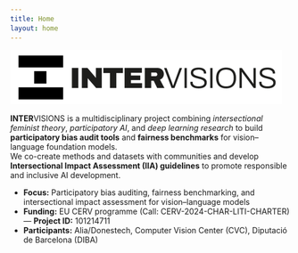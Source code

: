 ```yaml
---
title: Home
layout: home
---
```


![INTERVISIONS](/assets/images/intervisions_logo.png)

**INTER**VISIONS is a multidisciplinary project combining *intersectional feminist theory*, *participatory AI*, and *deep learning research* to build **participatory bias audit tools** and **fairness benchmarks** for vision–language foundation models.  
We co-create methods and datasets with communities and develop **Intersectional Impact Assessment (IIA) guidelines** to promote responsible and inclusive AI development.

- **Focus:** Participatory bias auditing, fairness benchmarking, and intersectional impact assessment for vision–language models  
- **Funding:** EU CERV programme (Call: CERV-2024-CHAR-LITI-CHARTER) — **Project ID:** 101214711  
- **Participants:** Alia/Donestech, Computer Vision Center (CVC), Diputació de Barcelona (DIBA)
